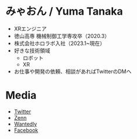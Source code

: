 # みゃおん / Yuma Tanaka

- XRエンジニア
- 徳山高専 機械制御工学専攻卒（2020.3）
- 株式会社ホロラボ入社（2023.1~現在）
- 好きな技術領域
  - ロボット
  - XR
- お仕事や開発の依頼、相談があればTwitterのDMへ

# Media
- [Twitter](https://twitter.com/blackcatyuma)
- [Zenn](https://zenn.dev/myaon)
- [Wantedly](https://www.wantedly.com/id/blackcatyuma)
- [Facebook](https://www.facebook.com/yuma.tanaka.925602/)

